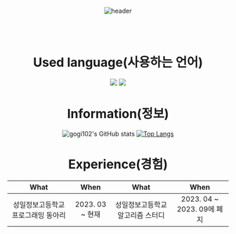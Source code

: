 
<div align="center">
 
![header](https://capsule-render.vercel.app/api?type=cylinder&color=000000&height=150&section=header&text=Junseog's%20Github&fontColor=ffffff&fontSize=70&animation=fadeIn&fontAlignY=55&desc=%20&descAlignY=62&descAlign=62)

 <br/>
 <br/>
  

<h1> Used language(사용하는 언어) </h1>
 
<img src="https://img.shields.io/badge/JAVA-007396?style=for-the-badge&logo=Java&logoColor=white">
<img src="https://img.shields.io/badge/Python-3776AB?style=for-the-badge&logo=Python&logoColor=white">

<h1> Information(정보) </h1>

![gogi102's GitHub stats](https://github-readme-stats.vercel.app/api?username=gogi102&show_icons=true&theme=dark)
[![Top Langs](https://github-readme-stats.vercel.app/api/top-langs/?username=gogi102&layout=compact)](https://github.com/gogi102/JunseogYang-Studying)
  
<h1> Experience(경험) </h1>
  
| What | When | What | When|
|:--------:|:--------:|:--------:|:--------:|
|성일정보고등학교 프로그래밍 동아리 | 2023. 03 ~ 현재 | 성일정보고등학교 알고리즘 스터디 | 2023. 04 ~ 2023. 09에 폐지 |
</div>
<body>
